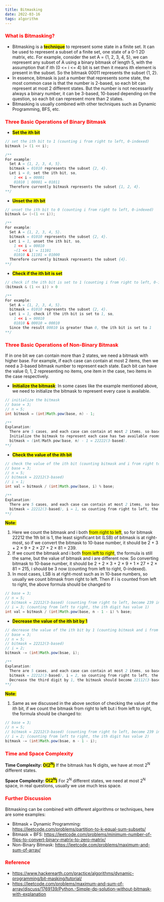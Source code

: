 ```yaml
---
title: Bitmasking
date: 2022-03-16
tags: algorithm
---
```


### <span style="color:red">What is Bitmasking?</span>

- Bitmasking is a <span style="background-color:yellow">**technique**</span> to represent some state in a finite set. It can be used to represent a subset of a finite set, one state of a 0-1 2D matrix, etc. For example, consider the set A = {1, 2, 3, 4, 5}, we can represent any subset of A using a binary bitmask of length 5, with the assumption that if ith (0 <= i <= 4) bit is set then it means ith element is present in the subset. So the bitmask 00011 represents the subset {1, 2}.
- In essence, bitmask is just a number that represents some state, the most common case is that the number is 2-based, so each bit can represent at most 2 different states. But the number is not necessarily always a binary number, it can be 3-based, 10-based depending on the question, so each bit can represent more than 2 states.
- Bitmasking is usually combined with other techniques such as Dynamic Programming, BFS, etc.

### <span style="color:red">Three Basic Operations of Binary Bitmask</span>

- <span style="background-color:yellow">**Set the ith bit**</span>

```java
// set the ith bit to 1 (counting i from right to left, 0-indexed)
bitmask |= (1 << i);

/**
For example:
  Set A = {1, 2, 3, 4, 5}.
  bitmask = 01010 represents the subset {2, 4}.
  Let i = 0, set the ith bit, so,
    1 << i = 00001
    01010 | 00001 = 01011
  Therefore currently bitmask represents the subset {1, 2, 4}.
**/
```

- <span style="background-color:yellow">**Unset the ith bit**</span>

```java
// unset the ith bit to 0 (counting i from right to left, 0-indexed)
bitmask &= (~(1 << i));

/**
For example:
  Set A = {1, 2, 3, 4, 5}.
  bitmask = 01010 represents the subset {2, 4}.
  Let i = 1, unset the ith bit, so,
    1 << i = 00010
    ~(1 << i) = 11101
    01010 & 11101 = 01000
  Therefore currently bitmask represents the subset {4}.
**/
```

- <span style="background-color:yellow">**Check if the ith bit is set**</span>

```java
// check if the ith bit is set to 1 (counting i from right to left, 0-indexed)
(bitmask & (1 << i)) > 0

/**
For example:
  Set A = {1, 2, 3, 4, 5}.
  bitmask = 01010 represents the subset {2, 4}.
  Let i = 1, check if the ith bit is set to 1, so,
    1 << i = 00010
    01010 & 00010 = 00010
  Since the result 00010 is greater than 0, the ith bit is set to 1
**/
```

### <span style="color:red">Three Basic Operations of Non-Binary Bitmask</span>

If in one bit we can contain more than 2 states, we need a bitmask with higher base. For example, if each case can contain at most 2 items, then we need a 3-based bitmask number to represent each state. Each bit can have the value 0, 1, 2 representing no items, one item in the case, two items in the case respectively.

- <span style="background-color:yellow">**Initialize the bitmask**</span>: In some cases like the example mentioned above, we need to initialize the bitmask to represent every case is available.

```java
// initialize the bitmask
// base = 3;
// n = 5;
int bitmask = (int)Math.pow(base, n) - 1;

/**
Explanation:
  There are 5 cases, and each case can contain at most 2 items, so base = 3, n = 5.
  Initialize the bitmask to represent each case has two available rooms to hold items now.
  bitmask = (int)Math.pow(base, n) - 1 = 22222(3-based).
**/
```

- <span style="background-color:yellow">**Check the value of the ith bit**</span>

```java
// check the value of the ith bit (counting bitmask and i from right to left, 0-indexed)
// base = 3;
// n = 5;
// bitmask = 22212(3-based)
// i = 1;
int val = bitmask / (int)Math.pow(base, i) % base;

/**
Explanation:
  There are 5 cases, and each case can contain at most 2 items, so base = 3, n = 5.
  bitmask = 22212(3-based), i = 1, so counting from right to left, the ith digit (the 2nd digit) is 1.
**/
```

<span style="background-color:yellow">**Note**:</span>

1. Here we count the bitmask and i both <span style="background-color:yellow">from right to left</span>, so for bitmask 22212 the 1th bit is 1, the least significant bit (LSB) of bitmask is at right-most, so if we convert the bitmask to 10-base number, it should be 2 + 3 + 2 × 9 + 2 × 27 + 2 × 81 = 239.
2. If we count the bitmask and i both <span style="background-color:yellow">from left to right</span>, the formula is still the same, but the value of bitmask and i are different now. So converting bitmask to 10-base number, it should be 2 + 2 × 3 + 2 × 9 + 1 × 27 + 2 × 81 = 215, i should be 3 now (counting from left to right, 0-indexed).
3. In most cases, LSB is at right-most such as in 10-base numbers, so usually we count bitmask from right to left. Then if i is counted from left to right, the above formula should be changed to

```java
// base = 3;
// n = 5;
// bitmask = 22212(3-based) (counting from right to left, become 239 in 10-base)
// i = 3; (counting from left to right, the ith digit has value 1)
int val = bitmask / (int)Math.pow(base, n - 1 - i) % base;
```

- <span style="background-color:yellow">**Decrease the value of the ith bit by 1**</span>

```java
// decrease the value of the ith bit by 1 (counting bitmask and i from right to left, 0-indexed)
// base = 3;
// n = 5;
// bitmask = 22212(3-based)
// i = 2;
bitmask -= (int)Math.pow(bsae, i);

/**
Explanation:
  There are 5 cases, and each case can contain at most 2 items, so base = 3, n = 5.
  bitmask = 22212(3-based), i = 2, so counting from right to left, the ith digit (the 3rd digit) is 2.
  Decrease the third digit by 1, the bitmask should become 22112(3-based) now.
**/
```

<span style="background-color:yellow">**Note**:</span>

1. Same as we discussed in the above section of checking the value of the ith bit, if we count the bitmask from right to left but i from left to right, the formula should be changed to:

```java
// base = 3;
// n = 5;
// bitmask = 22212(3-based) (counting from right to left, become 239 in 10-base)
// i = 2; (counting from left to right, the ith digit has value 2)
bitmask -= (int)Math.pow(bsae, n - 1 - i);
```

### <span style="color:red">Time and Space Complexity</span>

**Time Complexity: <span style="background-color:yellow">O(2<sup>N</sup>)</span>**
If the bitmask has N digits, we have at most 2<sup>N</sup> different states.

**Space Complexity: <span style="background-color:yellow">O(2<sup>N</sup>)</span>**
For 2<sup>N</sup> different states, we need at most 2<sup>N</sup> space, in real questions, usually we use much less space.

### <span style="color:red">Further Discussion</span>

Bitmasking can be combined with different algorithms or techniques, here are some examples:

- Bitmask + Dynamic Programming: https://leetcode.com/problems/partition-to-k-equal-sum-subsets/
- Bitmask + BFS: https://leetcode.com/problems/minimum-number-of-flips-to-convert-binary-matrix-to-zero-matrix/
- Non-Binary Bitmask: https://leetcode.com/problems/maximum-and-sum-of-array/

### <span style="color:red">Reference</span>

- https://www.hackerearth.com/practice/algorithms/dynamic-programming/bit-masking/tutorial/
- https://leetcode.com/problems/maximum-and-sum-of-array/discuss/1769139/Python.-Simple-dp-solution-without-bitmask-with-explanation
